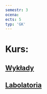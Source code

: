 ```yaml
---
semestr: 3
ocena: 
ects: 5
typ: 'GK'
---
```


# Kurs:
## [Wykłady](Notatki/Semestr%203/Podstawy%20przetwarzania%20sygnałów/Wykłady/Wykłady.md)
## [Labolatoria](Notatki/Semestr%203/Podstawy%20przetwarzania%20sygnałów/Labolatoria/Labolatoria.md)